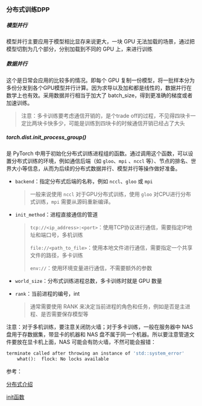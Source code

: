 ### 分布式训练DPP

##### 模型并行

模型并行主要应用于模型相比显存来说更大，一块 GPU 无法加载的场景，通过把模型切割为几个部分，分别加载到不同的 GPU 上，来进行训练

##### 数据并行

这个是日常会应用的比较多的情况。即每个 GPU 复制一份模型，将一批样本分为多份分发到各个GPU模型并行计算。因为求导以及加和都是线性的，数据并行在数学上也有效。采用数据并行相当于加大了 batch_size，得到更准确的梯度或者加速训练。

> 注意：多卡训练要考虑通信开销的，是个trade off的过程，不见得四块卡一定比两块卡快多少，可能是训练到四块卡的时候通信开销已经占了大头



##### torch.dist.init_process_group()

是 PyTorch 中用于初始化分布式训练进程组的函数。通过调用这个函数，可以设置分布式训练的环境，例如通信后端（如 `gloo`、`mpi` 、`nccl` 等）、节点的排名、世界大小等信息，从而为后续的分布式数据并行、模型并行等操作做好准备。

- `backend`：指定分布式后端的名称，例如 `nccl`、`gloo` 或 `mpi`

    >一般来说使用 `nccl` 对于GPU分布式训练，使用 `gloo` 对CPU进行分布式训练，`mpi` 需要从源码重新编译。

- `init_method`：进程直接通信的管道

    >`tcp://<ip_address>:<port>`：使用TCP协议进行通信，需要指定IP地址和端口号，多机训练
    >
    >`file://<path_to_file>`：使用本地文件进行通信，需要指定一个共享文件的路径，多卡训练
    >
    >`env://`：使用环境变量进行通信，不需要额外的参数

- `world_size`：分布式训练进程总数，多卡训练时就是 GPU 数量

- `rank`：当前进程的编号，int

    > 通常需要使用 RANK 来决定当前进程的角色和任务，例如是否是主进程、是否需要保存模型等

注意：对于多机训练，要注意关闭防火墙；对于多卡训练，一般在服务器中 NAS 盘用于存数据集，带显卡的机器和 NAS 盘不属于同一个机器。所以要注意管道文件要放在显卡机上面，NAS 可能会有防火墙，不然可能会报错：

```python
terminate called after throwing an instance of 'std::system_error'
	what():  flock: No locks available
```



参考：

[分布式介绍](https://blog.csdn.net/ytusdc/article/details/122091284)

[init函数](https://blog.csdn.net/weixin_38252409/article/details/134965424)
